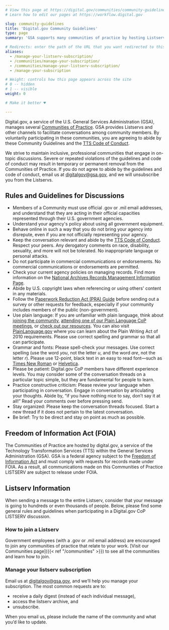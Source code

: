 ```yaml
---
# View this page at https://digital.gov/communities/community-guidelines
# Learn how to edit our pages at https://workflow.digital.gov

slug: community-guidelines
title: 'Digital.gov Community Guidelines'
type: page
summary: 'GSA supports many communities of practice by hosting Listservs which provide our Digital.gov community with an easy way to collaborate, ask questions, and share information.'

# Redirects: enter the path of the URL that you want redirected to this page. The 4th one is temporary until we can build 2nd page
aliases:
  - /manage-your-listserv-subscription/
  - /communities/manage-your-subscription/
  - /communities/manage-your-listserv-subscription/
  - /manage-your-subscription

# Weight: controls how this page appears across the site
# 0 -- hidden
# 1 -- visible
weight: 0

# Make it better ♥

---
```


Digital.gov, a service of the U.S. General Services Administration (GSA), manages several [Communities of Practice](https://digital.gov/communities/). GSA provides Listservs and other channels to facilitate conversations among community members. By voluntarily participating in these communities, you are agreeing to abide by these Community Guidelines and the [TTS Code of Conduct](https://handbook.tts.gsa.gov/code-of-conduct/).

We strive to maintain inclusive, professional communities that engage in on-topic discussions. Severe or repeated violations of the guidelines and code of conduct may result in temporary or permanent removal from the Communities of Practice. If you do not agree to abide by the guidelines and code of conduct, email us at [digitalgov@gsa.gov](mailto:digitalgov@gsa.gov), and we will unsubscribe you from the Listservs.

## Rules and Guidelines for Discussions

- Members of a Community must use official .gov or .mil email addresses, and understand that they are acting in their official capacities represented through their U.S. government agencies.
- Understand your agency's policy about using all government equipment.
- Behave online in such a way that you do not bring your agency into disrepute, even if you are not officially representing your agency.
- Keep the conversation relevant and abide by the [TTS Code of Conduct](https://handbook.tts.gsa.gov/code-of-conduct/). Respect your peers. Any derogatory comments on race, disability, sexuality, and more will not be tolerated. No inappropriate language or personal attacks.
- Do not participate in commercial communications or endorsements. No commercial communications or endorsements are permitted.
- Check your current agency policies on managing records. Find more information on the [National Archives Records Management Information Page](https://www.archives.gov/records-mgmt).
- Abide by U.S. copyright laws when referencing or using others' content in any materials.
- Follow the [Paperwork Reduction Act (PRA) Guide](https://www.opm.gov/about-us/open-government/digital-government-strategy/fitara/paperwork-reduction-act-guide.pdf) before sending out a survey or other requests for feedback, especially if your community includes members of the public (non-government).
- Use plain language: If you are unfamiliar with plain language, think about [joining the community](https://digital.gov/communities/plain-language/), [attending one of our Plain Language CoP meetings](https://digital.gov/events/), or [check out our resources](https://digital.gov/topics/plain-language/). You can also visit [PlainLanguage.gov](https://www.plainlanguage.gov/) where you can learn about the Plain Writing Act of 2010 requirements. Please use correct spelling and grammar so that all can participate.
- Grammar and fonts: Please spell-check your messages. Use correct spelling (use the word _you_, not the letter _u_, and the word _are_, not the letter _r_). Please use 12-point, black text in an easy to read font&mdash;such as [Times New Roman](https://en.wikipedia.org/wiki/Times_New_Roman) or [Helvetica](https://en.wikipedia.org/wiki/Helvetica).
- Please be patient: Digital.gov CoP members have different experience levels. You may consider some of the conversation threads on a particular topic simple, but they are fundamental for people to learn.
- Practice constructive criticism: Please review your language when participating in conversation. Engage in conversation by articulating your thoughts. Abide by, “if you have nothing nice to say, don’t say it at all!” Read your comments over before pressing send.
- Stay organized: Please keep the conversation threads focused. Start a new thread if it does not pertain to the latest conversation.
- Be brief: Try to be direct and stay on point as much as possible.

## Freedom of Information Act (FOIA)
The Communities of Practice are hosted by digital.gov, a service of the Technology Transformation Services (TTS) within the General Services Administration (GSA). GSA is a federal agency subject to the [Freedom of Information Act](https://www.foia.gov/) and must comply with requests for records made under FOIA. As a result, all communications made on this Communities of Practice LISTSERV are subject to release under FOIA.

## Listserv Information

When sending a message to the entire Listserv, consider that your message is going to hundreds or even thousands of people. Below, please find some general rules and guidelines when participating in a Digital.gov CoP LISTSERV discussion.

### How to join a Listserv

Government employees (with a .gov or .mil email address) are encouraged to join any communities of practice that relate to your work. [Visit our Communities page]({{< ref "/communities" >}}) to see all the communities and learn how to join.

### Manage your listserv subscription

Email us at digitalgov@gsa.gov, and we’ll help you manage your subscription. The most common requests are to:

* receive a daily digest (instead of each individual message),
* access the listserv archive, and
* unsubscribe.

When you email us, please include the name of the community and what you’d like to update.
